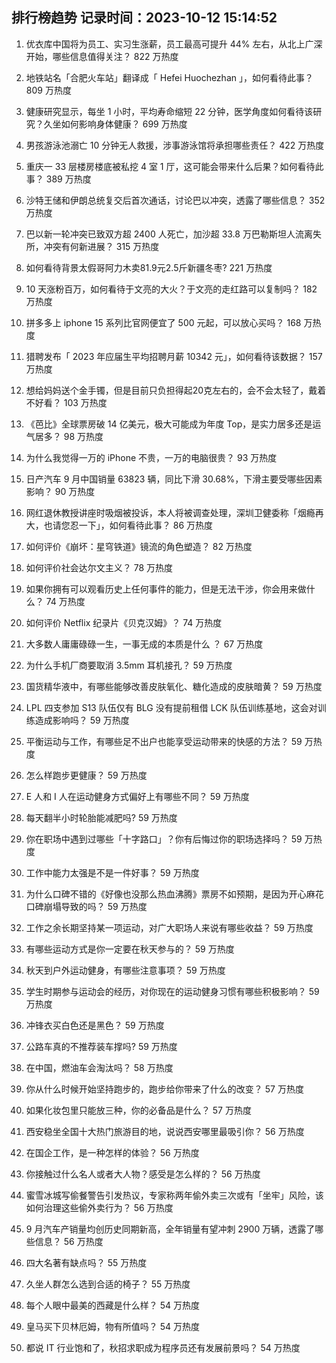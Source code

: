 
## 排行榜趋势 记录时间：2023-10-12 15:14:52
  
  1. 优衣库中国将为员工、实习生涨薪，员工最高可提升 44% 左右，从北上广深开始，哪些信息值得关注？ 822 万热度
    
  2. 地铁站名「合肥火车站」翻译成「 Hefei Huochezhan 」，如何看待此事？ 809 万热度
    
  3. 健康研究显示，每坐 1 小时，平均寿命缩短 22 分钟，医学角度如何看待该研究？久坐如何影响身体健康？ 699 万热度
    
  4. 男孩游泳池溺亡 10 分钟无人救援，涉事游泳馆将承担哪些责任？ 422 万热度
    
  5. 重庆一 33 层楼房楼底被私挖 4 室 1 厅，这可能会带来什么后果？如何看待此事？ 389 万热度
    
  6. 沙特王储和伊朗总统复交后首次通话，讨论巴以冲突，透露了哪些信息？ 352 万热度
    
  7. 巴以新一轮冲突已致双方超 2400 人死亡，加沙超 33.8 万巴勒斯坦人流离失所，冲突有何新进展？ 315 万热度
    
  8. 如何看待背景太假哥阿力木卖81.9元2.5斤新疆冬枣? 221 万热度
    
  9. 10 天涨粉百万，如何看待于文亮的大火？于文亮的走红路可以复制吗？ 182 万热度
    
  10. 拼多多上 iphone 15 系列比官网便宜了 500 元起，可以放心买吗？ 168 万热度
    
  11. 猎聘发布「 2023 年应届生平均招聘月薪 10342 元」，如何看待该数据？ 157 万热度
    
  12. 想给妈妈送个金手镯，但是目前只负担得起20克左右的，会不会太轻了，戴着不好看？ 103 万热度
    
  13. 《芭比》全球票房破 14 亿美元，极大可能成为年度 Top，是实力居多还是运气居多？ 98 万热度
    
  14. 为什么我觉得一万的 iPhone 不贵，一万的电脑很贵？ 93 万热度
    
  15. 日产汽车 9 月中国销量 63823 辆，同比下滑 30.68%，下滑主要受哪些因素影响？ 90 万热度
    
  16. 网红退休教授讲座时吸烟被投诉，本人将被调查处理，深圳卫健委称「烟瘾再大，也请您忍一下」，如何看待此事？ 86 万热度
    
  17. 如何评价《崩坏：星穹铁道》镜流的角色塑造？ 82 万热度
    
  18. 如何评价社会达尔文主义？ 78 万热度
    
  19. 如果你拥有可以观看历史上任何事件的能力，但是无法干涉，你会用来做什么？ 74 万热度
    
  20. 如何评价 Netflix 纪录片《贝克汉姆》？ 74 万热度
    
  21. 大多数人庸庸碌碌一生，一事无成的本质是什么 ？ 67 万热度
    
  22. 为什么手机厂商要取消 3.5mm 耳机接孔？ 59 万热度
    
  23. 国货精华液中，有哪些能够改善皮肤氧化、糖化造成的皮肤暗黄？ 59 万热度
    
  24. LPL 四支参加 S13 队伍仅有 BLG 没有提前租借 LCK 队伍训练基地，这会对训练造成影响吗？ 59 万热度
    
  25. 平衡运动与工作，有哪些足不出户也能享受运动带来的快感的方法？ 59 万热度
    
  26. 怎么样跑步更健康？ 59 万热度
    
  27. E 人和 I 人在运动健身方式偏好上有哪些不同？ 59 万热度
    
  28. 每天翻半小时轮胎能减肥吗? 59 万热度
    
  29. 你在职场中遇到过哪些「十字路口」？你有后悔过你的职场选择吗？ 59 万热度
    
  30. 工作中能力太强是不是一件好事？ 59 万热度
    
  31. 为什么口碑不错的《好像也没那么热血沸腾》票房不如预期，是因为开心麻花口碑崩塌导致的吗？ 59 万热度
    
  32. 工作之余长期坚持某一项运动，对广大职场人来说有哪些收益？ 59 万热度
    
  33. 有哪些运动方式是你一定要在秋天参与的？ 59 万热度
    
  34. 秋天到户外运动健身，有哪些注意事项？ 59 万热度
    
  35. 学生时期参与运动会的经历，对你现在的运动健身习惯有哪些积极影响？ 59 万热度
    
  36. 冲锋衣买白色还是黑色？ 59 万热度
    
  37. 公路车真的不推荐装车撑吗? 59 万热度
    
  38. 在中国，燃油车会淘汰吗？ 58 万热度
    
  39. 你从什么时候开始坚持跑步的，跑步给你带来了什么的改变？ 57 万热度
    
  40. 如果化妆包里只能放三种，你的必备品是什么？ 57 万热度
    
  41. 西安稳坐全国十大热门旅游目的地，说说西安哪里最吸引你？ 56 万热度
    
  42. 在国企工作，是一种怎样的体验？ 56 万热度
    
  43. 你接触过什么名人或者大人物？感受是怎么样的？ 56 万热度
    
  44. 蜜雪冰城写偷餐警告引发热议，专家称两年偷外卖三次或有「坐牢」风险，该如何治理这些偷外卖行为？ 56 万热度
    
  45. 9 月汽车产销量均创历史同期新高，全年销量有望冲刺 2900 万辆，透露了哪些信息？ 56 万热度
    
  46. 四大名著有缺点吗？ 55 万热度
    
  47. 久坐人群怎么选到合适的椅子？ 55 万热度
    
  48. 每个人眼中最美的西藏是什么样？ 54 万热度
    
  49. 皇马买下贝林厄姆，物有所值吗？ 54 万热度
    
  50. 都说 IT 行业饱和了，秋招求职成为程序员还有发展前景吗？ 54 万热度
    